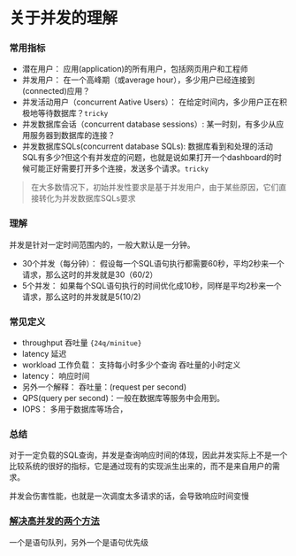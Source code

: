 # 关于并发的理解

### 常用指标

* 潜在用户：  应用(application)的所有用户，包括网页用户和工程师
* 并发用户：  在一个高峰期（或average hour），多少用户已经连接到(connected)应用？
* 并发活动用户（concurrent Aative Users）：  在给定时间内，多少用户正在积极地等待数据库？`tricky`
* 并发数据库会话（concurrent database sessions）:  某一时刻，有多少从应用服务器到数据库的连接？
* 并发数据库SQLs(concurrent database SQLs):  数据库看到和处理的活动SQL有多少?但这个有并发症的问题，也就是说如果打开一个dashboard的时候可能正好需要打开多个连接，发送多个请求。`tricky`
  
> 在大多数情况下，初始并发性要求是基于并发用户，由于某些原因，它们直接转化为并发数据库SQLs要求
### 理解

并发是针对一定时间范围内的，一般大默认是一分钟。

- 30个并发（每分钟）： 假设每一个SQL语句执行都需要60秒，平均2秒来一个请求，那么这时的并发就是30（60/2） 
- 5个并发：  如果每个SQL语句执行的时间优化成10秒，同样是平均2秒来一个请求，那么这时的并发就是5(10/2)

### 常见定义

- throughput  吞吐量  `{24q/minitue}`
- latency		延迟
- workload	工作负载：   支持每小时多少个查询  吞吐量的小时定义
- latency： 响应时间
- 另外一个解释： 吞吐量：(request per second)
- QPS(query per second)：一般在数据库等服务中会用到。
- IOPS： 多用于数据库等场合，

### 总结

对于一定负载的SQL查询，并发是查询响应时间的体现，因此并发实际上不是一个比较系统的很好的指标，它是通过现有的实现派生出来的，而不是来自用户的需求。


并发会伤害性能，也就是一次调度太多请求的话，会导致响应时间变慢

### [解决高并发的两个方法](https://ofirm.wordpress.com/2013/01/23/why-too-much-concurrency-always-hurt-database-performance-and-how-databases-manage-it/)

一个是语句队列，另外一个是语句优先级
